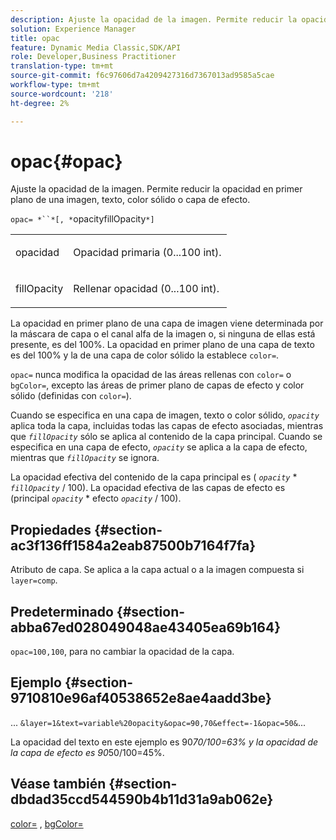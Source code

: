 ```yaml
---
description: Ajuste la opacidad de la imagen. Permite reducir la opacidad en primer plano de una imagen, texto, color sólido o capa de efecto.
solution: Experience Manager
title: opac
feature: Dynamic Media Classic,SDK/API
role: Developer,Business Practitioner
translation-type: tm+mt
source-git-commit: f6c97606d7a4209427316d7367013ad9585a5cae
workflow-type: tm+mt
source-wordcount: '218'
ht-degree: 2%

---
```



# opac{#opac}

Ajuste la opacidad de la imagen. Permite reducir la opacidad en primer plano de una imagen, texto, color sólido o capa de efecto.

`opac= *``*[, *`opacityfillOpacity`*]`

<table id="simpletable_DA4B5D86C496480886FADB284AD6047F"> 
 <tr class="strow"> 
  <td class="stentry"> <p><span class="varname"> opacidad</span> </p> </td> 
  <td class="stentry"> <p>Opacidad primaria (0...100 int). </p></td> 
 </tr> 
 <tr class="strow"> 
  <td class="stentry"> <p><span class="varname"> fillOpacity</span> </p></td> 
  <td class="stentry"> <p>Rellenar opacidad (0...100 int). </p></td> 
 </tr> 
</table>

La opacidad en primer plano de una capa de imagen viene determinada por la máscara de capa o el canal alfa de la imagen o, si ninguna de ellas está presente, es del 100%. La opacidad en primer plano de una capa de texto es del 100% y la de una capa de color sólido la establece `color=`.

`opac=` nunca modifica la opacidad de las áreas rellenas con  `color=` o  `bgColor=`, excepto las áreas de primer plano de capas de efecto y color sólido (definidas con  `color=`).

Cuando se especifica en una capa de imagen, texto o color sólido, *`opacity`* aplica toda la capa, incluidas todas las capas de efecto asociadas, mientras que *`fillOpacity`* sólo se aplica al contenido de la capa principal. Cuando se especifica en una capa de efecto, *`opacity`* se aplica a la capa de efecto, mientras que *`fillOpacity`* se ignora.

La opacidad efectiva del contenido de la capa principal es ( *`opacity`* * *`fillOpacity`* / 100). La opacidad efectiva de las capas de efecto es (principal *`opacity`* * efecto *`opacity`* / 100).

## Propiedades {#section-ac3f136ff1584a2eab87500b7164f7fa}

Atributo de capa. Se aplica a la capa actual o a la imagen compuesta si `layer=comp`.

## Predeterminado {#section-abba67ed028049048ae43405ea69b164}

`opac=100,100`, para no cambiar la opacidad de la capa.

## Ejemplo {#section-9710810e96af40538652e8ae4aadd3be}

... `&layer=1&text=variable%20opacity&opac=90,70&effect=-1&opac=50&`...

La opacidad del texto en este ejemplo es 90*70/100=63% y la opacidad de la capa de efecto es 90*50/100=45%.

## Véase también {#section-dbdad35ccd544590b4b11d31a9ab062e}

[color=](/help/aem-is-ir-api/is-api/http-ref/image-serving-api-ref/c-http-protocol-reference/c-data-types/r-is-http-color.md) ,  [bgColor=](../../../../../is-api/http-ref/image-serving-api-ref/c-http-protocol-reference/c-command-reference/r-bgcolor.md#reference-441371ba4ef54fe781887c5ae448f6ab)
